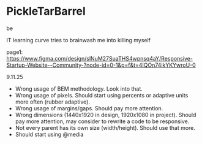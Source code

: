 # PickleTarBarrel
be

IT learning curve tries to brainwash me into killing myself

page1: https://www.figma.com/design/slNuM27SuaTHS4wpnsq4aY/Responsive-Startup-Website--Community-?node-id=0-1&p=f&t=4IQOn74ikYKYwroU-0

9.11.25
 - Wrong usage of BEM methodology. Look into that.
 - Wrong usage of pixels. Should start using percents or adaptive units more often (rubber adaptive).
 - Wrong usage of margins/gaps. Should pay more attention.
 - Wrong dimensions (1440x1920 in design, 1920x1080 in project). Should pay more attention, may consider to rewrite a code to be responsive. 
 - Not every parent has its own size (width/height). Should use that more.
 - Should start using @media
 